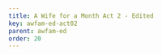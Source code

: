 ```yaml
---
title: A Wife for a Month Act 2 - Edited
key: awfam-ed-act02
parent: awfam-ed
order: 20
---
```

<tei-render mode="drama" linedisplay="5" src="../../../files/awfam-Edited-Act2.xml" line-display="5" line-prefix="line" line-start="1" close-icon="close" close-label="Close" copy-message="Copied to Clipboard" link-icon="link" link-label="Get link" page-icon="description" page-label="See the original page" pathAssetCss="../../../assets/css"></tei-render>
